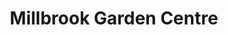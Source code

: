 ---
title: "Millbrook Garden Centre"
url: /monmouth/millbrook-garden-centre/
shop: garden centre
---